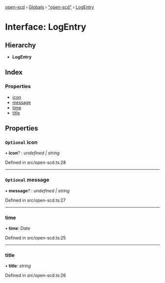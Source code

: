 [open-scd](../README.md) › [Globals](../globals.md) › ["open-scd"](../modules/_open_scd_.md) › [LogEntry](_open_scd_.logentry.md)

# Interface: LogEntry

## Hierarchy

* **LogEntry**

## Index

### Properties

* [icon](_open_scd_.logentry.md#optional-icon)
* [message](_open_scd_.logentry.md#optional-message)
* [time](_open_scd_.logentry.md#time)
* [title](_open_scd_.logentry.md#title)

## Properties

### `Optional` icon

• **icon**? : *undefined | string*

Defined in src/open-scd.ts:28

___

### `Optional` message

• **message**? : *undefined | string*

Defined in src/open-scd.ts:27

___

###  time

• **time**: *Date*

Defined in src/open-scd.ts:25

___

###  title

• **title**: *string*

Defined in src/open-scd.ts:26
